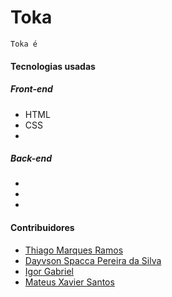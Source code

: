 # Toka

    Toka é 




#### Tecnologias usadas

##### Front-end

- HTML
- CSS
-

##### Back-end

-
-
-


#### Contribuidores

- [Thiago Marques Ramos](https://github.com/)
- [Dayvson Spacca Pereira da Silva](https://github.com/dayvsonspacca)
- [Igor Gabriel](https://github.com/IgorLekal)
- [Mateus Xavier Santos](https://github.com/mateusxsantos)